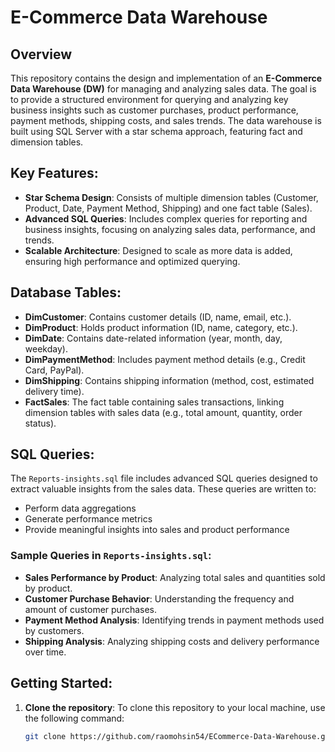 # E-Commerce Data Warehouse

## Overview
This repository contains the design and implementation of an **E-Commerce Data Warehouse (DW)** for managing and analyzing sales data. The goal is to provide a structured environment for querying and analyzing key business insights such as customer purchases, product performance, payment methods, shipping costs, and sales trends. The data warehouse is built using SQL Server with a star schema approach, featuring fact and dimension tables.

## Key Features:
- **Star Schema Design**: Consists of multiple dimension tables (Customer, Product, Date, Payment Method, Shipping) and one fact table (Sales).
- **Advanced SQL Queries**: Includes complex queries for reporting and business insights, focusing on analyzing sales data, performance, and trends.
- **Scalable Architecture**: Designed to scale as more data is added, ensuring high performance and optimized querying.

## Database Tables:
- **DimCustomer**: Contains customer details (ID, name, email, etc.).
- **DimProduct**: Holds product information (ID, name, category, etc.).
- **DimDate**: Contains date-related information (year, month, day, weekday).
- **DimPaymentMethod**: Includes payment method details (e.g., Credit Card, PayPal).
- **DimShipping**: Contains shipping information (method, cost, estimated delivery time).
- **FactSales**: The fact table containing sales transactions, linking dimension tables with sales data (e.g., total amount, quantity, order status).

## SQL Queries:
The `Reports-insights.sql` file includes advanced SQL queries designed to extract valuable insights from the sales data. These queries are written to:
- Perform data aggregations
- Generate performance metrics
- Provide meaningful insights into sales and product performance

### Sample Queries in `Reports-insights.sql`:
- **Sales Performance by Product**: Analyzing total sales and quantities sold by product.
- **Customer Purchase Behavior**: Understanding the frequency and amount of customer purchases.
- **Payment Method Analysis**: Identifying trends in payment methods used by customers.
- **Shipping Analysis**: Analyzing shipping costs and delivery performance over time.

## Getting Started:
1. **Clone the repository**:
   To clone this repository to your local machine, use the following command:

   ```bash
   git clone https://github.com/raomohsin54/ECommerce-Data-Warehouse.git
